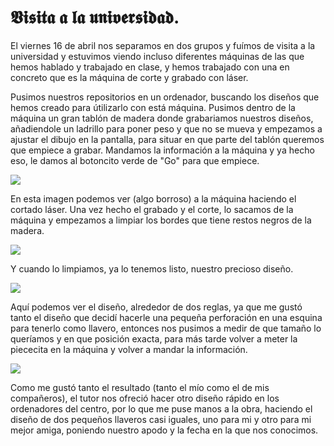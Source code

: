 # 𝖁𝖎𝖘𝖎𝖙𝖆 𝖆 𝖑𝖆 𝖚𝖓𝖎𝖛𝖊𝖗𝖘𝖎𝖉𝖆𝖉.
El viernes 16 de abril nos separamos en dos grupos y fuímos de visita a la universidad y estuvimos viendo incluso diferentes máquinas de las que hemos hablado y trabajado en clase, y hemos trabajado con una en concreto que es la máquina de corte y grabado con láser.

Pusimos nuestros repositorios en un ordenador, buscando los diseños que hemos creado para útilizarlo con está máquina. Pusimos dentro de la máquina un gran tablón de madera donde grabariamos nuestros diseños, añadiendole un ladrillo para poner peso y que no se mueva y empezamos a ajustar el dibujo en la pantalla, para situar en que parte del tablón queremos que empiece a grabar. Mandamos la información a la máquina y ya hecho eso, le damos al botoncito verde de "Go" para que empiece.

![](https://raw.githubusercontent.com/chechiliaa/Welding-and-design./main/cortado%20laser.png)

En esta imagen podemos ver (algo borroso) a la máquina haciendo el cortado láser. Una vez hecho el grabado y el corte, lo sacamos de la máquina y empezamos a limpiar los bordes que tiene restos negros de la madera.

![](https://raw.githubusercontent.com/chechiliaa/Welding-and-design./main/chechi%20limpiando%20papyrus.png)

Y cuando lo limpiamos, ya lo tenemos listo, nuestro precioso diseño.

![](https://raw.githubusercontent.com/chechiliaa/Welding-and-design./main/papyrus%20bonito.png)

Aquí podemos ver el diseño, alrededor de dos reglas, ya que me gustó tanto el diseño que decidí hacerle una pequeña perforación en una esquina para tenerlo como llavero, entonces nos pusimos a medir de que tamaño lo queríamos y en que posición exacta, para más tarde volver a meter la piececita en la máquina y volver a mandar la información.

![](https://raw.githubusercontent.com/chechiliaa/Welding-and-design./main/modo%20llavero.png)

Como me gustó tanto el resultado (tanto el mío como el de mis compañeros), el tutor nos ofreció hacer otro diseño rápido en los ordenadores del centro, por lo que me puse manos a la obra, haciendo el diseño de dos pequeños llaveros casi iguales, uno para mi y otro para mi mejor amiga, poniendo nuestro apodo y la fecha en la que nos conocimos.
